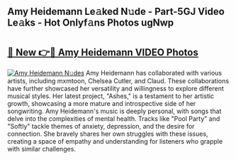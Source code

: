 ## Amy Heidemann Le𝚊ked N𝚞de - Part-5GJ Video Le𝚊ks - Hot Onlyf𝚊ns Photos ugNwp

# <h2><a href="http://ac210.deff.icu/?id=Amy+Heidemann">🔗 New 👉🔴 Amy Heidemann VIDEO Photos</a></h2>

[![Amy Heidemann N𝚞des](https://i.imgur.com/rIISA9y.gif)](http://ac210.deff.icu/?id=Amy+Heidemann)
Amy Heidemann has collaborated with various artists, including mxmtoon, Chelsea Cutler, and Claud. These collaborations have further showcased her versatility and willingness to explore different musical styles. Her latest project, "Ashes," is a testament to her artistic growth, showcasing a more mature and introspective side of her songwriting. Amy Heidemann's music is deeply personal, with songs that delve into the complexities of mental health. Tracks like "Pool Party" and "Softly" tackle themes of anxiety, depression, and the desire for connection. She bravely shares her own struggles with these issues, creating a space of empathy and understanding for listeners who grapple with similar challenges.
